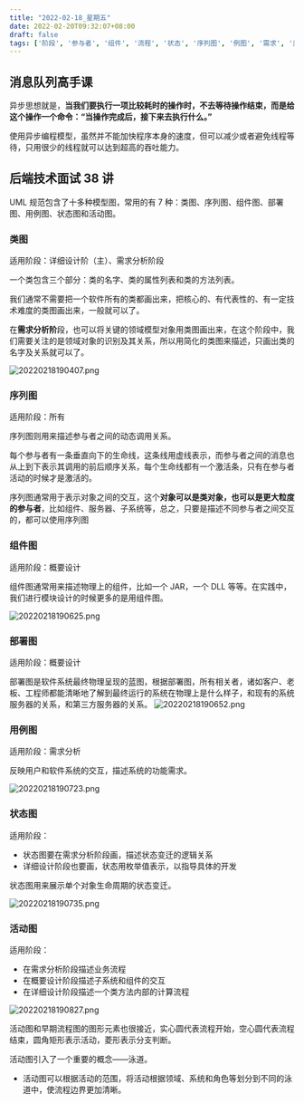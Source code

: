 ```yaml
---
title: "2022-02-18_星期五"
date: 2022-02-20T09:32:07+08:00
draft: false
tags: ['阶段', '参与者', '组件', '流程', '状态', '序列图', '例图', '需求', '类图', '活动']
---
```


## 消息队列高手课

异步思想就是，**当我们要执行一项比较耗时的操作时，不去等待操作结束，而是给这个操作一个命令：“当操作完成后，接下来去执行什么。”**

使用异步编程模型，虽然并不能加快程序本身的速度，但可以减少或者避免线程等待，只用很少的线程就可以达到超高的吞吐能力。

## 后端技术面试 38 讲

UML 规范包含了十多种模型图，常用的有 7 种：类图、序列图、组件图、部署图、用例图、状态图和活动图。

### 类图

适用阶段：详细设计阶（主）、需求分析阶段

一个类包含三个部分：类的名字、类的属性列表和类的方法列表。

我们通常不需要把一个软件所有的类都画出来，把核心的、有代表性的、有一定技术难度的类图画出来，一般就可以了。

在**需求分析阶**段，也可以将关键的领域模型对象用类图画出来，在这个阶段中，我们需要关注的是领域对象的识别及其关系，所以用简化的类图来描述，只画出类的名字及关系就可以了。

![20220218190407.png](20220218190407.png)

### 序列图

适用阶段：所有

序列图则用来描述参与者之间的动态调用关系。

每个参与者有一条垂直向下的生命线，这条线用虚线表示，而参与者之间的消息也从上到下表示其调用的前后顺序关系，每个生命线都有一个激活条，只有在参与者活动的时候才是激活的。

序列图通常用于表示对象之间的交互，这个**对象可以是类对象，也可以是更大粒度的参与者**，比如组件、服务器、子系统等，总之，只要是描述不同参与者之间交互的，都可以使用序列图

### 组件图

适用阶段：概要设计

组件图通常用来描述物理上的组件，比如一个 JAR，一个 DLL 等等。在实践中，我们进行模块设计的时候更多的是用组件图。

![20220218190625.png](20220218190625.png)

### 部署图

适用阶段：概要设计

部署图是软件系统最终物理呈现的蓝图，根据部署图，所有相关者，诸如客户、老板、工程师都能清晰地了解到最终运行的系统在物理上是什么样子，和现有的系统服务器的关系，和第三方服务器的关系。
![20220218190652.png](20220218190652.png)

### 用例图

适用阶段：需求分析

反映用户和软件系统的交互，描述系统的功能需求。

![20220218190723.png](20220218190723.png)

### 状态图

适用阶段：

- 状态图要在需求分析阶段画，描述状态变迁的逻辑关系
- 详细设计阶段也要画，状态用枚举值表示，以指导具体的开发

状态图用来展示单个对象生命周期的状态变迁。

![20220218190735.png](20220218190735.png)

### 活动图

适用阶段：

- 在需求分析阶段描述业务流程
- 在概要设计阶段描述子系统和组件的交互
- 在详细设计阶段描述一个类方法内部的计算流程

![20220218190827.png](20220218190827.png)

活动图和早期流程图的图形元素也很接近，实心圆代表流程开始，空心圆代表流程结束，圆角矩形表示活动，菱形表示分支判断。

活动图引入了一个重要的概念——泳道。

- 活动图可以根据活动的范围，将活动根据领域、系统和角色等划分到不同的泳道中，使流程边界更加清晰。
